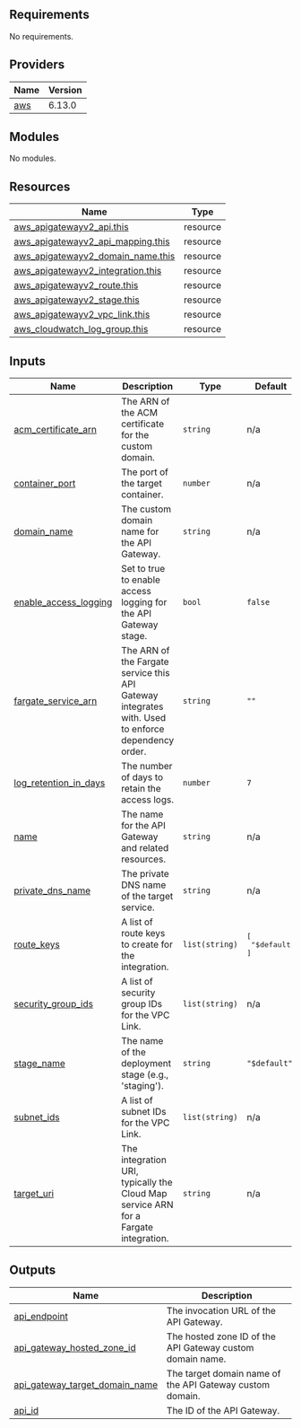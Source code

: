 ## Requirements

No requirements.

## Providers

| Name | Version |
|------|---------|
| <a name="provider_aws"></a> [aws](#provider\_aws) | 6.13.0 |

## Modules

No modules.

## Resources

| Name | Type |
|------|------|
| [aws_apigatewayv2_api.this](https://registry.terraform.io/providers/hashicorp/aws/latest/docs/resources/apigatewayv2_api) | resource |
| [aws_apigatewayv2_api_mapping.this](https://registry.terraform.io/providers/hashicorp/aws/latest/docs/resources/apigatewayv2_api_mapping) | resource |
| [aws_apigatewayv2_domain_name.this](https://registry.terraform.io/providers/hashicorp/aws/latest/docs/resources/apigatewayv2_domain_name) | resource |
| [aws_apigatewayv2_integration.this](https://registry.terraform.io/providers/hashicorp/aws/latest/docs/resources/apigatewayv2_integration) | resource |
| [aws_apigatewayv2_route.this](https://registry.terraform.io/providers/hashicorp/aws/latest/docs/resources/apigatewayv2_route) | resource |
| [aws_apigatewayv2_stage.this](https://registry.terraform.io/providers/hashicorp/aws/latest/docs/resources/apigatewayv2_stage) | resource |
| [aws_apigatewayv2_vpc_link.this](https://registry.terraform.io/providers/hashicorp/aws/latest/docs/resources/apigatewayv2_vpc_link) | resource |
| [aws_cloudwatch_log_group.this](https://registry.terraform.io/providers/hashicorp/aws/latest/docs/resources/cloudwatch_log_group) | resource |

## Inputs

| Name | Description | Type | Default | Required |
|------|-------------|------|---------|:--------:|
| <a name="input_acm_certificate_arn"></a> [acm\_certificate\_arn](#input\_acm\_certificate\_arn) | The ARN of the ACM certificate for the custom domain. | `string` | n/a | yes |
| <a name="input_container_port"></a> [container\_port](#input\_container\_port) | The port of the target container. | `number` | n/a | yes |
| <a name="input_domain_name"></a> [domain\_name](#input\_domain\_name) | The custom domain name for the API Gateway. | `string` | n/a | yes |
| <a name="input_enable_access_logging"></a> [enable\_access\_logging](#input\_enable\_access\_logging) | Set to true to enable access logging for the API Gateway stage. | `bool` | `false` | no |
| <a name="input_fargate_service_arn"></a> [fargate\_service\_arn](#input\_fargate\_service\_arn) | The ARN of the Fargate service this API Gateway integrates with. Used to enforce dependency order. | `string` | `""` | no |
| <a name="input_log_retention_in_days"></a> [log\_retention\_in\_days](#input\_log\_retention\_in\_days) | The number of days to retain the access logs. | `number` | `7` | no |
| <a name="input_name"></a> [name](#input\_name) | The name for the API Gateway and related resources. | `string` | n/a | yes |
| <a name="input_private_dns_name"></a> [private\_dns\_name](#input\_private\_dns\_name) | The private DNS name of the target service. | `string` | n/a | yes |
| <a name="input_route_keys"></a> [route\_keys](#input\_route\_keys) | A list of route keys to create for the integration. | `list(string)` | <pre>[<br/>  "$default"<br/>]</pre> | no |
| <a name="input_security_group_ids"></a> [security\_group\_ids](#input\_security\_group\_ids) | A list of security group IDs for the VPC Link. | `list(string)` | n/a | yes |
| <a name="input_stage_name"></a> [stage\_name](#input\_stage\_name) | The name of the deployment stage (e.g., 'staging'). | `string` | `"$default"` | no |
| <a name="input_subnet_ids"></a> [subnet\_ids](#input\_subnet\_ids) | A list of subnet IDs for the VPC Link. | `list(string)` | n/a | yes |
| <a name="input_target_uri"></a> [target\_uri](#input\_target\_uri) | The integration URI, typically the Cloud Map service ARN for a Fargate integration. | `string` | n/a | yes |

## Outputs

| Name | Description |
|------|-------------|
| <a name="output_api_endpoint"></a> [api\_endpoint](#output\_api\_endpoint) | The invocation URL of the API Gateway. |
| <a name="output_api_gateway_hosted_zone_id"></a> [api\_gateway\_hosted\_zone\_id](#output\_api\_gateway\_hosted\_zone\_id) | The hosted zone ID of the API Gateway custom domain name. |
| <a name="output_api_gateway_target_domain_name"></a> [api\_gateway\_target\_domain\_name](#output\_api\_gateway\_target\_domain\_name) | The target domain name of the API Gateway custom domain. |
| <a name="output_api_id"></a> [api\_id](#output\_api\_id) | The ID of the API Gateway. |
